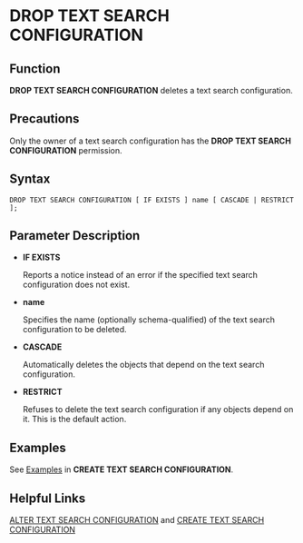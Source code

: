 # DROP TEXT SEARCH CONFIGURATION<a name="EN-US_TOPIC_0289900892"></a>

## Function<a name="en-us_topic_0283136862_en-us_topic_0237122154_en-us_topic_0059778389_s12ec071125bd4d4981cbcdad70bd9a1e"></a>

**DROP TEXT SEARCH CONFIGURATION**  deletes a text search configuration.

## Precautions<a name="en-us_topic_0283136862_en-us_topic_0237122154_en-us_topic_0059778389_sb29dd2fe6ef642c199d2bdfda06ef74c"></a>

Only the owner of a text search configuration has the  **DROP TEXT SEARCH CONFIGURATION**  permission.

## Syntax<a name="en-us_topic_0283136862_en-us_topic_0237122154_en-us_topic_0059778389_sa8997c782c4d412b9c4fd9578137e494"></a>

```
DROP TEXT SEARCH CONFIGURATION [ IF EXISTS ] name [ CASCADE | RESTRICT ];
```

## Parameter Description<a name="en-us_topic_0283136862_en-us_topic_0237122154_en-us_topic_0059778389_s519cbd43e889441f9638691754942bda"></a>

-   **IF EXISTS**

    Reports a notice instead of an error if the specified text search configuration does not exist.

-   **name**

    Specifies the name \(optionally schema-qualified\) of the text search configuration to be deleted.

-   **CASCADE**

    Automatically deletes the objects that depend on the text search configuration.

-   **RESTRICT**

    Refuses to delete the text search configuration if any objects depend on it. This is the default action.


## Examples<a name="en-us_topic_0283136862_en-us_topic_0237122154_en-us_topic_0059778389_s720b27fe18f245ca85d1204cda30b327"></a>

See  [Examples](create-text-search-configuration.md#en-us_topic_0283137399_en-us_topic_0237122121_en-us_topic_0059777835_sc3a4aef5c0c0420eaf5a2e67097004a2)  in  **CREATE TEXT SEARCH CONFIGURATION**.

## Helpful Links<a name="en-us_topic_0283136862_en-us_topic_0237122154_en-us_topic_0059778389_s8bb54ddcd47044a0a99c9c9dffadac2c"></a>

[ALTER TEXT SEARCH CONFIGURATION](alter-text-search-configuration.md)  and  [CREATE TEXT SEARCH CONFIGURATION](create-text-search-configuration.md)

